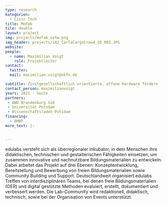 ```yaml
---
type: research
kategorien:
  - Civic Tech
title: MoFab
tile: double
layout: project
img: projects/mofab_oshw.png
img_header: projects/102_CarlaCargoCrowd_2D_003.JPG
website: 
people:
  - name: Maximilian Voigt
    role: Projektleiter
contact:
  twitter:
  mail: maximilian.voigt@okfn.de

subtitle: Zivilgesellschaftlich orientierte, offene Hardware fördern
contact_person: maximilianvoigt
years: 2021 - heute
partners:
 - AWO Brandenburg Süd
 - Universität Potsdam
 - Wissenschaftsladen Potsdam
financing:
  - BMBF
more_text: |-
    

---
```

edulabs versteht sich als überregionaler Inkubator, in dem Menschen ihre didaktischen, technischen und gestalterischen Fähigkeiten einsetzen, um zusammen innovative und nachnutzbare Bildungsmaterialien zu entwickeln. Dabei arbeitet das Projekt auf drei Ebenen: Konzeptentwicklung, Bereitstellung und Bewerbung von freien Bildungsmaterialien sowie Community Building und Support. Deutschlandweit organisiert edulabs Treffen von interdisziplinären Teams, bei denen freie Bildungsmaterialien (OER) und digital gestützte Methoden evaluiert, erstellt, dokumentiert und verbessert werden. Die Lab-Community wird redaktionell, didaktisch, technisch, sowie bei der Organisation von Events unterstützt.


